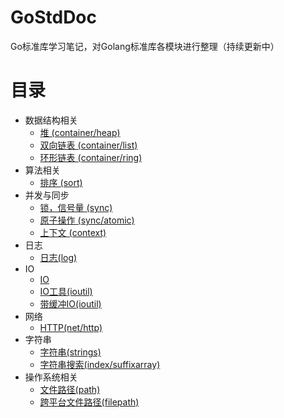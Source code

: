 # GoStdDoc
Go标准库学习笔记，对Golang标准库各模块进行整理（持续更新中）
# 目录
* 数据结构相关
  * [堆 (container/heap)](https://github.com/preytaren/go-doc-zh/blob/master/container/heap.md)
  * [双向链表 (container/list)](https://github.com/preytaren/go-doc-zh/blob/master/container/list.md)
  * [环形链表 (container/ring)](https://github.com/preytaren/go-doc-zh/blob/master/container/ring.md)
* 算法相关
  * [排序 (sort)](https://github.com/preytaren/go-doc-zh/blob/master/sort.md)
* 并发与同步
  * [锁，信号量 (sync)](https://github.com/preytaren/go-doc-zh/blob/master/sync/sync.md)
  * [原子操作 (sync/atomic)](https://github.com/preytaren/go-doc-zh/blob/master/sync/atomic.md)
  * [上下文 (context)](https://github.com/preytaren/go-doc-zh/blob/master/context/context.md)
* 日志
  * [日志(log)](https://github.com/preytaren/go-doc-zh/blob/master/log/log.md) 
* IO
  * [IO](https://github.com/preytaren/go-doc-zh/blob/master/io/io.md) 
  * [IO工具(ioutil)](https://github.com/preytaren/go-doc-zh/blob/master/io/ioutil.md)
  * [带缓冲IO(ioutil)](https://github.com/preytaren/go-doc-zh/blob/master/bufio/bufio.md)
* 网络
  * [HTTP(net/http)](https://github.com/preytaren/go-doc-zh/blob/master/net/http/http.md)
* 字符串
  * [字符串(strings)](https://github.com/preytaren/go-doc-zh/blob/master/strings/strings.md)
  * [字符串搜索(index/suffixarray)](https://github.com/preytaren/go-doc-zh/blob/master/index/suffixarray.md)
* 操作系统相关
  * [文件路径(path)](https://github.com/preytaren/go-doc-zh/blob/master/path/path.md)
  * [跨平台文件路径(filepath)](https://github.com/preytaren/go-doc-zh/blob/master/path/filepath.md)